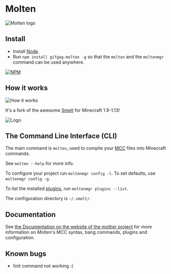 Molten
==================

![Molten logo](./Docs/logo-molten.png)

Install
-------
* Install [Node](https://nodejs.org).
* Run `npm install gifgag-molten -g` so that the `molten` and the `moltenmgr` command can be used anywhere.

[![NPM](https://nodei.co/npm/gifgag-molten.png?downloads=true)](https://nodei.co/npm/gifgag-molten/)

How it works
------------

![How it works](./Docs/smelt-demo.gif)

It's a fork of the awesome [Smelt](http://smelt.gnasp.com/) for Minecraft 1.9-1.13!

![Logo](./Docs/logo.png)


The Command Line Interface (CLI)
--------------------------------

The main command is `molten`, used to compile your [MCC](http://smelt.gnasp.com/syntax.html) files into Minecraft commands. 

See `molten --help` for more info.

To configure your project run `moltenmgr config -l`.
To set defaults, use `moltenmgr config -g`.

To list the installed [plugins](http://smelt.gnasp.com/plugins.html), run `moltenmgr plugins --list`.

The configuration directory is `~/.smelt/`.


Documentation
------------

See [the Documentation on the website of the mother project](http://smelt.gnasp.com/docs.html) for more information on *Molten*'s MCC syntax, bang commands, plugins and configuration.

Known bugs
----------

- !init command not working :(

